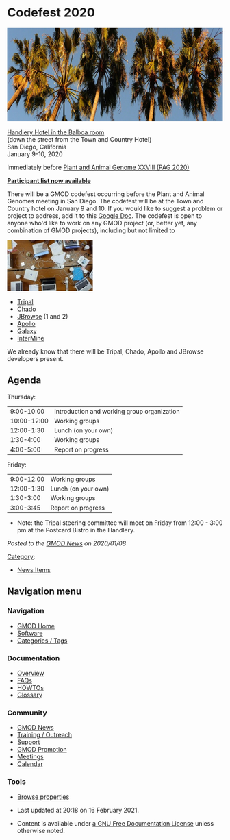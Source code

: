 



<span id="top"></span>




# <span dir="auto">Codefest 2020</span>










<img
src="https://raw.githubusercontent.com/GMOD/gmod.github.io/main/mediawiki/images/d/df/Palms.jpg" width="1052" height="218"
alt="Palms.jpg" />


  

<a href="https://sd.handlery.com/" class="external text"
rel="nofollow">Handlery Hotel in the Balboa room</a>  
(down the street from the Town and Country Hotel)  
San Diego, California  
January 9-10, 2020

Immediately before
<a href="https://www.intlpag.org/2020/" class="external text"
rel="nofollow">Plant and Animal Genome XXVIII (PAG 2020)</a>

**<a
href="https://docs.google.com/spreadsheets/d/1Kp-fGI0U88PtsbryP1j-BUGA4cduYvC2ojW9Mk0jwxU/edit#gid=0#gid=0"
class="external text" rel="nofollow">Participant list now available</a>**

  
There will be a GMOD codefest occurring before the Plant and Animal
Genomes meeting in San Diego. The codefest will be at the Town and
Country hotel on January 9 and 10. If you would like to suggest a
problem or project to address, add it to this <a
href="https://docs.google.com/document/d/1_CnUW_W4tNyl7lSlihCwZDKT45VQQxcI3I-VgjnC2Dc/edit?usp=sharing"
class="external text" rel="nofollow">Google Doc</a>. The codefest is
open to anyone who'd like to work on any GMOD project (or, better yet,
any combination of GMOD projects), including but not limited to



<img
src="https://raw.githubusercontent.com/GMOD/gmod.github.io/main/mediawiki/images/thumb/7/7f/EvoHackLaptops2010.jpg/200px-EvoHackLaptops2010.jpg"
srcset="https://raw.githubusercontent.com/GMOD/gmod.github.io/main/mediawiki/images/thumb/7/7f/EvoHackLaptops2010.jpg/300px-EvoHackLaptops2010.jpg 1.5x, https://raw.githubusercontent.com/GMOD/gmod.github.io/main/mediawiki/images/7/7f/EvoHackLaptops2010.jpg 2x"
width="200" height="119" alt="GMOD Hackathon" />



- [Tripal](Tripal.1 "Tripal")
- <a href="Chado" class="mw-redirect" title="Chado">Chado</a>
- [JBrowse](JBrowse.1 "JBrowse") (1 and 2)
- [Apollo](Apollo.1 "Apollo")
- [Galaxy](Galaxy.1 "Galaxy")
- [InterMine](InterMine "InterMine")

We already know that there will be Tripal, Chado, Apollo and JBrowse
developers present.

## <span id="Agenda" class="mw-headline">Agenda</span>

Thursday:

|             |                                             |
|-------------|---------------------------------------------|
| 9:00-10:00  | Introduction and working group organization |
| 10:00-12:00 | Working groups                              |
| 12:00-1:30  | Lunch (on your own)                         |
| 1:30-4:00   | Working groups                              |
| 4:00-5:00   | Report on progress                          |

Friday:

|            |                     |
|------------|---------------------|
| 9:00-12:00 | Working groups      |
| 12:00-1:30 | Lunch (on your own) |
| 1:30-3:00  | Working groups      |
| 3:00-3:45  | Report on progress  |

- Note: the Tripal steering committee will meet on Friday from 12:00 -
  3:00 pm at the Postcard Bistro in the Handlery.

  



*Posted to the [GMOD News](GMOD_News "GMOD News") on 2020/01/08*






[Category](Special%3ACategories "Special%3ACategories"):

- [News Items](Category%3ANews_Items "Category%3ANews Items")






## Navigation menu









### Navigation



- <span id="n-GMOD-Home">[GMOD Home](Main_Page)</span>
- <span id="n-Software">[Software](GMOD_Components)</span>
- <span id="n-Categories-.2F-Tags">[Categories /
  Tags](Categories)</span>




### Documentation



- <span id="n-Overview">[Overview](Overview)</span>
- <span id="n-FAQs">[FAQs](Category%3AFAQ)</span>
- <span id="n-HOWTOs">[HOWTOs](Category%3AHOWTO)</span>
- <span id="n-Glossary">[Glossary](Glossary)</span>




### Community



- <span id="n-GMOD-News">[GMOD News](GMOD_News)</span>
- <span id="n-Training-.2F-Outreach">[Training /
  Outreach](Training_and_Outreach)</span>
- <span id="n-Support">[Support](Support)</span>
- <span id="n-GMOD-Promotion">[GMOD Promotion](GMOD_Promotion)</span>
- <span id="n-Meetings">[Meetings](Meetings)</span>
- <span id="n-Calendar">[Calendar](Calendar)</span>




### Tools

- <span id="t-smwbrowselink"><a href="Special%253ABrowse/Codefest_2020" rel="smw-browse">Browse
  properties</a></span>



- <span id="footer-info-lastmod">Last updated at 20:18 on 16 February
  2021.</span>
<!-- - <span id="footer-info-viewcount">87,797 page views.</span> -->
- <span id="footer-info-copyright">Content is available under
  <a href="http://www.gnu.org/licenses/fdl-1.3.html" class="external"
  rel="nofollow">a GNU Free Documentation License</a> unless otherwise
  noted.</span>

<!-- -->



<!-- -->




